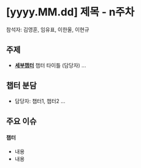 # [yyyy.MM.dd] 제목 - n주차
참석자: 김영훈, 임유표, 이한울, 이현규
## 주제
- [**세부챕터**](링크) 챕터 타이틀 (담당자)
...

## 챕터 분담
- 담당자: 챕터1, 챕터2
...

## 주요 이슈
#### 챕터
- 내용
- 내용
